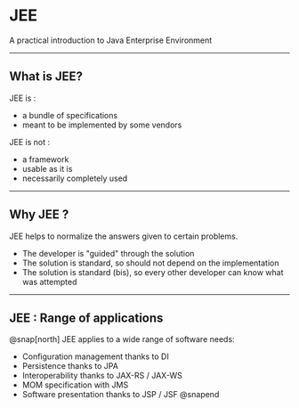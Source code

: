 # JEE

A practical introduction to Java Enterprise Environment

---

## What is JEE?

JEE is :
- a bundle of specifications
- meant to be implemented by some vendors

JEE is not :
- a framework
- usable as it is
- necessarily completely used

---

## Why JEE ?

JEE helps to normalize the answers given to certain problems.
- The developer is "guided" through the solution
- The solution is standard, so should not depend on the implementation
- The solution is standard (bis), so every other developer can know what was attempted

--- 

## JEE : Range of applications
@snap[north]
JEE applies to a wide range of software needs:
- Configuration management thanks to DI
- Persistence thanks to JPA
- Interoperability thanks to JAX-RS / JAX-WS
- MOM specification with JMS
- Software presentation thanks to JSP / JSF
@snapend